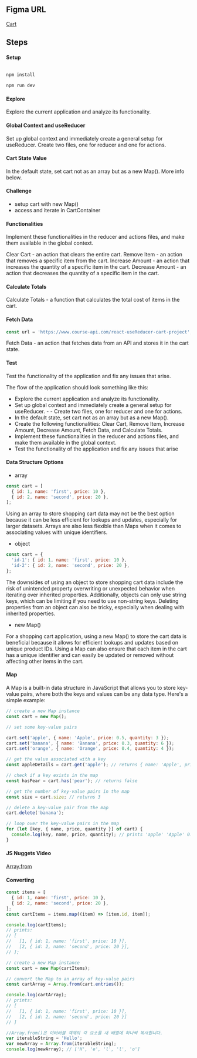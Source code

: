 ## Figma URL

[Cart](https://www.figma.com/file/5AwKjnWuM6BhRYmxdQFpky/Cart?node-id=0%3A1&t=lfaO4zazTd7nqF1q-1)

## Steps

#### Setup

```sh

npm install
```

```sh
npm run dev
```

#### Explore

Explore the current application and analyze its functionality.

#### Global Context and useReducer

Set up global context and immediately create a general setup for useReducer. Create two files, one for reducer and one for actions.

#### Cart State Value

In the default state, set cart not as an array but as a new Map().
More info below.

#### Challenge

- setup cart with new Map()
- access and iterate in CartContainer

#### Functionalities

Implement these functionalities in the reducer and actions files, and make them available in the global context.

Clear Cart - an action that clears the entire cart.
Remove Item - an action that removes a specific item from the cart.
Increase Amount - an action that increases the quantity of a specific item in the cart.
Decrease Amount - an action that decreases the quantity of a specific item in the cart.

#### Calculate Totals

Calculate Totals - a function that calculates the total cost of items in the cart.

#### Fetch Data

```js
const url = 'https://www.course-api.com/react-useReducer-cart-project';
```

Fetch Data - an action that fetches data from an API and stores it in the cart state.

#### Test

Test the functionality of the application and fix any issues that arise.

The flow of the application should look something like this:

- Explore the current application and analyze its functionality.
- Set up global context and immediately create a general setup for useReducer. - - Create two files, one for reducer and one for actions.
- In the default state, set cart not as an array but as a new Map().
- Create the following functionalities: Clear Cart, Remove Item, Increase Amount, Decrease Amount, Fetch Data, and Calculate Totals.
- Implement these functionalities in the reducer and actions files, and make them available in the global context.
- Test the functionality of the application and fix any issues that arise

#### Data Structure Options

- array

```js
const cart = [
  { id: 1, name: 'first', price: 10 },
  { id: 2, name: 'second', price: 20 },
];
```

Using an array to store shopping cart data may not be the best option because it can be less efficient for lookups and updates, especially for larger datasets. Arrays are also less flexible than Maps when it comes to associating values with unique identifiers.

- object

```js
const cart = {
  'id-1': { id: 1, name: 'first', price: 10 },
  'id-2': { id: 2, name: 'second', price: 20 },
};
```

The downsides of using an object to store shopping cart data include the risk of unintended property overwriting or unexpected behavior when iterating over inherited properties. Additionally, objects can only use string keys, which can be limiting if you need to use non-string keys. Deleting properties from an object can also be tricky, especially when dealing with inherited properties.

- new Map()

For a shopping cart application, using a new Map() to store the cart data is beneficial because it allows for efficient lookups and updates based on unique product IDs. Using a Map can also ensure that each item in the cart has a unique identifier and can easily be updated or removed without affecting other items in the cart.

#### Map

A Map is a built-in data structure in JavaScript that allows you to store key-value pairs, where both the keys and values can be any data type. Here's a simple example:

```js
// create a new Map instance
const cart = new Map();

// set some key-value pairs

cart.set('apple', { name: 'Apple', price: 0.5, quantity: 3 });
cart.set('banana', { name: 'Banana', price: 0.3, quantity: 6 });
cart.set('orange', { name: 'Orange', price: 0.4, quantity: 4 });

// get the value associated with a key
const appleDetails = cart.get('apple'); // returns { name: 'Apple', price: 0.5, quantity: 3 }

// check if a key exists in the map
const hasPear = cart.has('pear'); // returns false

// get the number of key-value pairs in the map
const size = cart.size; // returns 3

// delete a key-value pair from the map
cart.delete('banana');

// loop over the key-value pairs in the map
for (let [key, { name, price, quantity }] of cart) {
  console.log(key, name, price, quantity); // prints 'apple' 'Apple' 0.5 3, 'banana' 'Banana' 0.3 6, 'orange' 'Orange' 0.4 4
}
```

#### JS Nuggets Video

[Array.from](https://www.youtube.com/watch?v=zg1Bv4xubwo&list=PLnHJACx3NwAfRUcuKaYhZ6T5NRIpzgNGJ&index=11)

#### Converting

```js
const items = [
  { id: 1, name: 'first', price: 10 },
  { id: 2, name: 'second', price: 20 },
];
const cartItems = items.map((item) => [item.id, item]);

console.log(cartItems);
// prints:
// [
//   [1, { id: 1, name: 'first', price: 10 }],
//   [2, { id: 2, name: 'second', price: 20 }],
// ];

// create a new Map instance
const cart = new Map(cartItems);

// convert the Map to an array of key-value pairs
const cartArray = Array.from(cart.entries());

console.log(cartArray);
// prints:
// [
//   [1, { id: 1, name: 'first', price: 10 }],
//   [2, { id: 2, name: 'second', price: 20 }]
// ]

//Array.from()은 이터러블 객체의 각 요소를 새 배열에 하나씩 복사합니다.
var iterableString = 'Hello';
var newArray = Array.from(iterableString);
console.log(newArray); // ['H', 'e', 'l', 'l', 'o']
```
